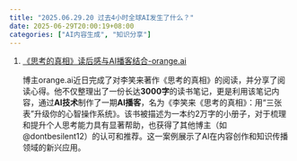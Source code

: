 ```yaml
---
title: "2025.06.29.20 过去4小时全球AI发生了什么？"
date: 2025-06-29T20:00:19+08:00
categories: ["AI内容生成", "知识分享"]
---
```

1.  [《思考的真相》读后感与AI播客结合-orange.ai](https://x.com/oran_ge/status/1939253335401578850)

    博主orange.ai近日完成了对李笑来著作《思考的真相》的阅读，并分享了阅读心得。他不仅整理出了一份长达**3000字**的读书笔记，更是利用该笔记内容，通过**AI技术**制作了一期**AI播客**，名为《李笑来《思考的真相》：用“三张表”升级你的心智操作系统》。该书被描述为一本约2万字的小册子，对于梳理和提升个人思考能力具有显著帮助，也获得了其他博主（如@dontbesilent12）的认可和推荐。这一案例展示了AI在内容创作和知识传播领域的新兴应用。